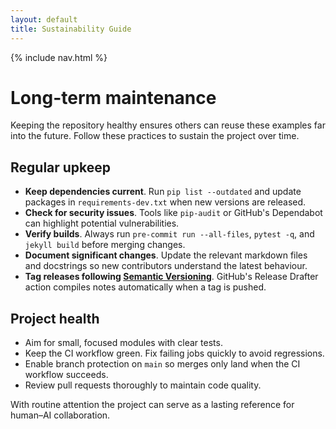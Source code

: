 ```yaml
---
layout: default
title: Sustainability Guide
---
```


{% include nav.html %}

# Long-term maintenance

Keeping the repository healthy ensures others can reuse these examples far into the future. Follow these practices to sustain the project over time.

## Regular upkeep

- **Keep dependencies current**. Run `pip list --outdated` and update packages in `requirements-dev.txt` when new versions are released.
- **Check for security issues**. Tools like `pip-audit` or GitHub's Dependabot can highlight potential vulnerabilities.
- **Verify builds**. Always run `pre-commit run --all-files`, `pytest -q`, and `jekyll build` before merging changes.
- **Document significant changes**. Update the relevant markdown files and docstrings so new contributors understand the latest behaviour.
- **Tag releases following [Semantic Versioning](https://semver.org)**. GitHub's Release Drafter action compiles notes automatically when a tag is pushed.

## Project health

- Aim for small, focused modules with clear tests.
- Keep the CI workflow green. Fix failing jobs quickly to avoid regressions.
- Enable branch protection on `main` so merges only land when the CI workflow succeeds.
- Review pull requests thoroughly to maintain code quality.

With routine attention the project can serve as a lasting reference for human–AI collaboration.
